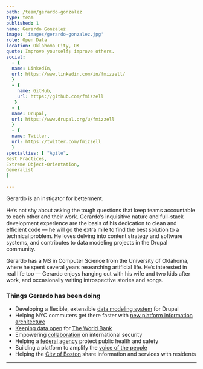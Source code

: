 ```yaml
---
path: /team/gerardo-gonzalez
type: team
published: 1
name: Gerardo Gonzalez
image: 'images/gerardo-gonzalez.jpg'
role: Open Data
location: Oklahoma City, OK
quote: Improve yourself; improve others.
social: 
  - {
  name: LinkedIn,
  url: https://www.linkedin.com/in/fmizzell/
  }
  - {
    name: GitHub,
    url: https://github.com/fmizzell
   }
  - {
  name: Drupal,
  url: https://www.drupal.org/u/fmizzell
  }
  - {
  name: Twitter,
  url: https://twitter.com/fmizzell
  }
specialties: [ "Agile",
Best Practices,
Extreme Object-Orientation,
Generalist
]
  
---
```


Gerardo is an instigator for betterment.

He’s not shy about asking the tough questions that keep teams accountable to each other and their work. Gerardo’s inquisitive nature and full-stack development experience are the basis of his dedication to clean and efficient code — he will go the extra mile to find the best solution to a technical problem. He loves delving into content strategy and software systems, and contributes to data modeling projects in the Drupal community. 

Gerardo has a MS in Computer Science from the University of Oklahoma, where he spent several years researching artificial life. He’s interested in real life too — Gerardo enjoys hanging out with his wife and two kids after work, and occasionally writing introspective stories and songs.





### Things Gerardo has been doing
* Developing a flexible, extensible [data modeling system](https://www.drupal.org/project/eck) for Drupal
* Helping NYC commuters get there faster with [new platform information architecture](https://dev.acquia.com/blog/using-drupal-8-and-aws-iot-to-power-digital-signage-for-new-yorks-subway-system/01/10/2018/20051?utm_source=drupal-newsletter&utm_medium=email&utm_campaign=drupal-newsletter-20181004)
* [Keeping data open](https://getdkan.org/) for [The World Bank](https://datacatalog.worldbank.org/)
* Empowering [collaboration](https://civicactions.com/case-study/globalnet) on international security
* Helping a [federal agency](https://www.dnfsb.gov/) protect public health and safety
* Building a platform to amplify the [voice of the people](https://petitions.whitehouse.gov/)
* Helping the [City of Boston](https://www.boston.gov/) share information and services with residents


-------------------------------

